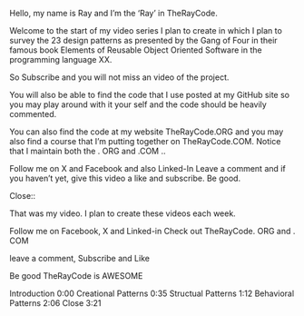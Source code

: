 Hello, my name is Ray and I’m the ‘Ray’ in TheRayCode.

Welcome to the start of my video series I plan to create in which I plan to survey the 23 design patterns as presented by the Gang of Four
 in their famous book Elements of Reusable  Object Oriented Software in the programming language XX.

So Subscribe and you will not miss an video of the project.

You will also be able to find the code that I use posted at my GitHub site so you may play around with it your self and the code should be heavily commented.

You can also find the code at my website TheRayCode.ORG 
and you may also find a course that I’m putting together on TheRayCode.COM. Notice that I maintain both the . ORG and .COM ..

Follow me on X and Facebook and also Linked-In
Leave a comment and if you haven’t yet, give this video a like and subscribe.
Be good.
 
 
 Close::
 
 That was my video. I plan to create these videos each week.

Follow me on Facebook, X and Linked-in 
Check out TheRayCode. ORG and . COM

leave a comment, Subscribe and Like

Be good TheRayCode is AWESOME

Introduction 0:00
Creational Patterns 0:35
Structual Patterns 1:12
Behavioral Patterns 2:06
Close 3:21
